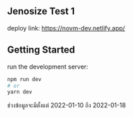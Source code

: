 ## Jenosize Test 1

deploy link: <https://novm-dev.netlify.app/>

## Getting Started

run the development server:

```bash
npm run dev
# or
yarn dev
```

ช่วงข้อมูลจะมีตั้งแต่ 2022-01-10 ถึง 2022-01-18
